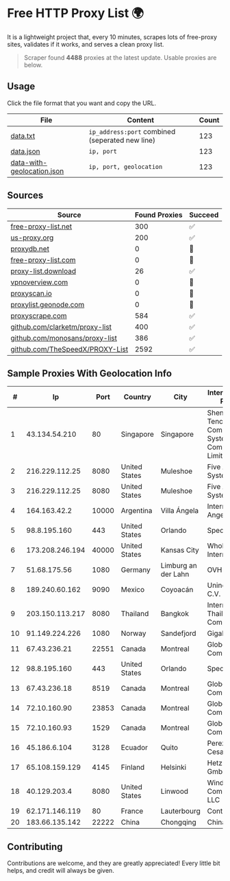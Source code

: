 
# Free HTTP Proxy List 🌍

It is a lightweight project that, every 10 minutes, scrapes lots of free-proxy sites, validates if it works, and serves a clean proxy list.


> Scraper found **4488** proxies at the latest update. Usable proxies are below.

## Usage

Click the file format that you want and copy the URL.


|File|Content|Count|
|----|-------|-----|
|[data.txt](https://raw.githubusercontent.com/themiralay/Proxy-List-World/master/data.txt)|`ip_address:port` combined (seperated new line)|123|
|[data.json](https://raw.githubusercontent.com/themiralay/Proxy-List-World/master/data.json)|`ip, port`|123|
|[data-with-geolocation.json](https://raw.githubusercontent.com/themiralay/Proxy-List-World/master/data-with-geolocation.json)|`ip, port, geolocation`|123|

## Sources

|Source|Found Proxies|Succeed|
|------|-------------|-------|
|[free-proxy-list.net](https://free-proxy-list.net)|300|✅|
|[us-proxy.org](https://www.us-proxy.org)|200|✅|
|[proxydb.net](http://proxydb.net)|0|🚫|
|[free-proxy-list.com](https://free-proxy-list.com/?page=&port=&type%5B%5D=http&type%5B%5D=https&up_time=0&search=Search)|0|🚫|
|[proxy-list.download](https://www.proxy-list.download/HTTP)|26|✅|
|[vpnoverview.com](https://vpnoverview.com/privacy/anonymous-browsing/free-proxy-servers)|0|🚫|
|[proxyscan.io](https://www.proxyscan.io)|0|🚫|
|[proxylist.geonode.com](https://proxylist.geonode.com/api/proxy-list?limit=300&page=1&sort_by=lastChecked&sort_type=desc&protocols=http,https)|0|🚫|
|[proxyscrape.com](https://api.proxyscrape.com/v2/?request=displayproxies&protocol=http&timeout=10000&country=all&ssl=all&anonymity=all)|584|✅|
|[github.com/clarketm/proxy-list](https://raw.githubusercontent.com/clarketm/proxy-list/master/proxy-list-raw.txt)|400|✅|
|[github.com/monosans/proxy-list](https://raw.githubusercontent.com/monosans/proxy-list/main/proxies/http.txt)|386|✅|
|[github.com/TheSpeedX/PROXY-List](https://raw.githubusercontent.com/TheSpeedX/PROXY-List/master/http.txt)|2592|✅|


## Sample Proxies With Geolocation Info

|#|Ip|Port|Country|City|Internet Service Provider|
|-|--|----|-------|----|-------------------------|
|1|43.134.54.210|80|Singapore|Singapore|Shenzhen Tencent Computer Systems Company Limited|
|2|216.229.112.25|8080|United States|Muleshoe|Five Area Systems, LLC|
|3|216.229.112.25|8080|United States|Muleshoe|Five Area Systems, LLC|
|4|164.163.42.2|10000|Argentina|Villa Ángela|Interret Villa Angela SRL|
|5|98.8.195.160|443|United States|Orlando|Spectrum|
|6|173.208.246.194|40000|United States|Kansas City|WholeSale Internet|
|7|51.68.175.56|1080|Germany|Limburg an der Lahn|OVH SAS|
|8|189.240.60.162|9090|Mexico|Coyoacán|Uninet S.A. de C.V.|
|9|203.150.113.217|8080|Thailand|Bangkok|Internet Thailand Company Ltd.|
|10|91.149.224.226|1080|Norway|Sandefjord|Gigahost|
|11|67.43.236.21|22551|Canada|Montreal|GloboTech Communications|
|12|98.8.195.160|443|United States|Orlando|Spectrum|
|13|67.43.236.18|8519|Canada|Montreal|GloboTech Communications|
|14|72.10.160.90|23853|Canada|Montreal|GloboTech Communications|
|15|72.10.160.93|1529|Canada|Montreal|GloboTech Communications|
|16|45.186.6.104|3128|Ecuador|Quito|Perez Tito Julio Cesar|
|17|65.108.159.129|4145|Finland|Helsinki|Hetzner Online GmbH|
|18|40.129.203.4|8080|United States|Linwood|Windstream Communications LLC|
|19|62.171.146.119|80|France|Lauterbourg|Contabo GmbH|
|20|183.66.135.142|22222|China|Chongqing|Chinanet|



## Contributing

Contributions are welcome, and they are greatly appreciated! Every
little bit helps, and credit will always be given.

